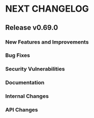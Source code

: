 # NEXT CHANGELOG

## Release v0.69.0

### New Features and Improvements

### Bug Fixes

### Security Vulnerabilities

### Documentation

### Internal Changes

### API Changes
